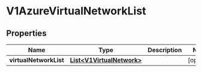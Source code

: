 # V1AzureVirtualNetworkList

## Properties
Name | Type | Description | Notes
------------ | ------------- | ------------- | -------------
**virtualNetworkList** | [**List&lt;V1VirtualNetwork&gt;**](V1VirtualNetwork.md) |  |  [optional]

